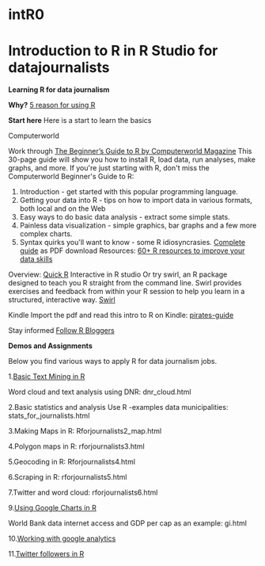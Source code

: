 # intR0
# Introduction to R in R Studio for datajournalists
**Learning R for data journalism**

**Why?**
[5 reason for using R](http://memeburn.com/2014/05/5-compelling-arguments-for-using-r-in-data-journalism/) 


**Start here**
Here is a start to learn the basics

Computerworld

Work through [The Beginner’s Guide to R by Computerworld Magazine](https://www.computerworld.com/article/2497143/business-intelligence/business-intelligence-beginner-s-guide-to-r-introduction.html)
This 30-page guide will show you how to install R, load data, run analyses, make graphs, and more. 
If you're just starting with R, don't miss the Computerworld Beginner's Guide to R:
1. Introduction - get started with this popular programming language. 
2. Getting your data into R - tips on how to import data in various formats, both local and on the Web
3. Easy ways to do basic data analysis - extract some simple stats. 
4. Painless data visualization - simple graphics, bar graphs and a few more complex charts. 
5. Syntax quirks you'll want to know - some R idiosyncrasies. 
[Complete guide](https://www.computerworld.com/article/2884322/application-development/learn-r-programming-basics-with-our-pdf.html#tk.ctw-eos) as PDF download 
Resources:
[60+ R resources to improve your data skills](https://www.computerworld.com/article/2497464/business-intelligence/top-r-language-resources-to-improve-your-data-skills.html)

Overview: [Quick R](http://www.statmethods.net/) 
Interactive in R studio
Or try swirl, an R package designed to teach you R straight from the command line. Swirl provides exercises and feedback from within your R session to help you learn in a structured, interactive way. 
[Swirl](https://swirlstats.com/students.html) 

Kindle 
Import the pdf and read this intro to R on Kindle:
[pirates-guide](https://www.r-bloggers.com/yarrr-the-pirates-guide-to-r-2/) 

Stay informed
[Follow R Bloggers](https://www.r-bloggers.com) 



**Demos and Assignments**

Below you find various ways to apply R for data journalism jobs.

1.[Basic Text Mining in R](https://rstudio-pubs-static.s3.amazonaws.com/31867_8236987cf0a8444e962ccd2aec46d9c3.html#clustering-by-term-similarity)

Word cloud and text analysis using DNR: dnr_cloud.html 

2.Basic statistics and analysis
Use R -examples data municipalities: 
stats_for_journalists.html 

3.Making Maps in R:
Rforjournalists2_map.html 

4.Polygon maps in R:
rforjournalists3.html 

5.Geocoding in R:
Rforjournalists4.html 

6.Scraping in R:
rforjournalists5.html 

7.Twitter and word cloud:
rforjournalists6.html 

9.[Using Google Charts in R](https://cran.r-project.org/web/packages/googleVis/vignettes/googleVis_examples.html) 

World Bank data internet access and GDP per cap as an example:
gi.html 

10.[Working with google analytics](http://d3-media.blogspot.nl/2015/02/google-analytics-in-r.html) 

11.[Twitter followers in R](http://d3-media.blogspot.nl/2015/03/mapping-twitter-followers-in-r.html) 






